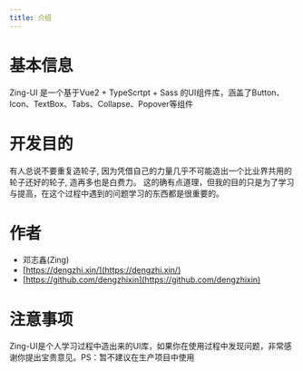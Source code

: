 ```yaml
---
title: 介绍
---
```

# 基本信息
Zing-UI 是一个基于Vue2 + TypeScrtpt + Sass 的UI组件库，涵盖了Button、Icon、TextBox、Tabs、Collapse、Popover等组件

# 开发目的
有人总说不要重复造轮子, 因为凭借自己的力量几乎不可能造出一个比业界共用的轮子还好的轮子, 造再多也是白费力。
这的确有点道理，但我的目的只是为了学习与提高，在这个过程中遇到的问题学习的东西都是很重要的。

# 作者
* 邓志鑫(Zing)
* [https://dengzhi.xin/](https://dengzhi.xin/)
* [https://github.com/dengzhixin](https://github.com/dengzhixin)
# 注意事项
Zing-UI是个人学习过程中造出来的UI库，如果你在使用过程中发现问题，非常感谢你提出宝贵意见。PS：暂不建议在生产项目中使用
